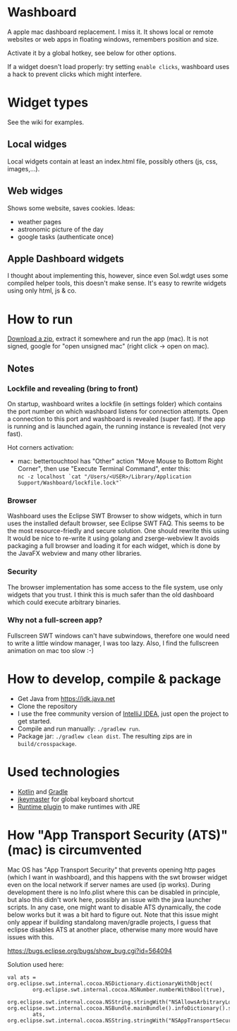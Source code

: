 # Washboard
A apple mac dashboard replacement. I miss it. It shows local or remote websites or web apps in floating windows, remembers position and size.

Activate it by a global hotkey, see below for other options.

If a widget doesn't load properly: try setting `enable clicks`, washboard uses a hack to prevent clicks which might interfere.


# Widget types
See the wiki for examples.

## Local widges
Local widgets contain at least an index.html file, possibly others (js, css, images,...). 

## Web widges
Shows some website, saves cookies. Ideas:
  * weather pages
  * astronomic picture of the day
  * google tasks (authenticate once)
  
## Apple Dashboard widgets
I thought about implementing this, however, since even Sol.wdgt uses some compiled 
helper tools, this doesn't make sense. It's easy to rewrite widgets using only html, js & co. 

# How to run
[Download a zip](https://github.com/wolfgangasdf/washboard-swt/releases), extract it somewhere and run the app (mac). It is not signed, google for "open unsigned mac" (right click -> open on mac).

## Notes
### Lockfile and revealing (bring to front)
On startup, washboard writes a lockfile (in settings folder) which contains the port number on which washboard listens for connection attempts. Open a connection to this port and washboard is revealed (super fast). If the app is running and is launched again, the running instance is revealed (not very fast).

Hot corners activation:
  * mac: bettertouchtool has "Other" action "Move Mouse to Bottom Right Corner", then use "Execute Terminal Command", enter this:<br>
``` nc -z localhost `cat "/Users/<USER>/Library/Application Support/Washboard/lockfile.lock"` ```

### Browser
Washboard uses the Eclipse SWT Browser to show widgets, which in turn uses the installed default browser, see Eclipse SWT FAQ. This seems to be the most resource-friedly and secure solution. One should rewrite this using It would be nice to re-write it using golang and zserge-webview
It avoids packaging a full browser and loading it for each widget, which is done by the JavaFX webview and many other libraries.

### Security
The browser implementation has some access to the file system, use only widgets that you trust. 
I think this is much safer than the old dashboard which could execute arbitrary binaries. 

### Why not a full-screen app?
Fullscreen SWT windows can't have subwindows, therefore one would need to write a little window manager, I was too lazy. Also, I find the fullscreen animation on mac too slow :-)

# How to develop, compile & package

* Get Java from https://jdk.java.net
* Clone the repository
* I use the free community version of [IntelliJ IDEA](https://www.jetbrains.com/idea/download/), just open the project to get started.
* Compile and run manually: `./gradlew run`.
* Package jar: `./gradlew clean dist`. The resulting zips are in `build/crosspackage`.

# Used technologies

* [Kotlin](https://kotlinlang.org/) and [Gradle](https://gradle.org/)
* [jkeymaster](https://github.com/tulskiy/jkeymaster) for global keyboard shortcut
* [Runtime plugin](https://github.com/beryx/badass-runtime-plugin) to make runtimes with JRE

# How "App Transport Security (ATS)" (mac) is circumvented
Mac OS has "App Transport Security" that prevents opening http pages (which I want in washboard), and this 
happens with the swt browser widget even on the local network if server names are used (ip works). 
During development there is no Info.plist where this can be disabled in principle, but also this didn't work here, 
possibly an issue with the java launcher scripts. In any case, one might want to disable ATS dynamically, 
the code below works but it was a bit hard to figure out. Note that this issue might only appear if 
building standalong maven/gradle projects, I guess that eclipse disables ATS at another place, 
otherwise many more would have issues with this.

https://bugs.eclipse.org/bugs/show_bug.cgi?id=564094

Solution used here:
```
val ats = org.eclipse.swt.internal.cocoa.NSDictionary.dictionaryWithObject(
        org.eclipse.swt.internal.cocoa.NSNumber.numberWithBool(true),
        org.eclipse.swt.internal.cocoa.NSString.stringWith("NSAllowsArbitraryLoads"))
org.eclipse.swt.internal.cocoa.NSBundle.mainBundle().infoDictionary().setValue(
        ats, org.eclipse.swt.internal.cocoa.NSString.stringWith("NSAppTransportSecurity"))
```